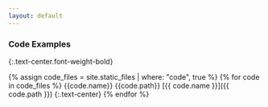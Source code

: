 ```yaml
---
layout: default
---
```


### Code Examples
{:.text-center.font-weight-bold}

<div markdown="1" >
{% assign code_files = site.static_files | where: "code", true %}
{% for code in code_files %}
{{code.name}} {{code.path}}
[{{ code.name }}]({{ code.path }})
{:.text-center}
{% endfor %}
</div>
